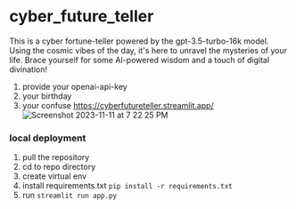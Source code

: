 # cyber_future_teller
This is a cyber fortune-teller powered by the gpt-3.5-turbo-16k model. Using the cosmic vibes of the day, it's here to unravel the mysteries of your life. Brace yourself for some AI-powered wisdom and a touch of digital divination!

1. provide your openai-api-key
2. your birthday
3. your confuse 
https://cyberfutureteller.streamlit.app/
![Screenshot 2023-11-11 at 7 22 25 PM](https://github.com/wurongronga/cyber_future_teller/assets/81877065/9ce5899b-d17b-4392-ac50-33cb67a5be68)

### local deployment
1. pull the repository
2. cd to repo directory
3. create virtual env
4. install requirements.txt `pip install -r requirements.txt`
5. run `streamlit run app.py`
